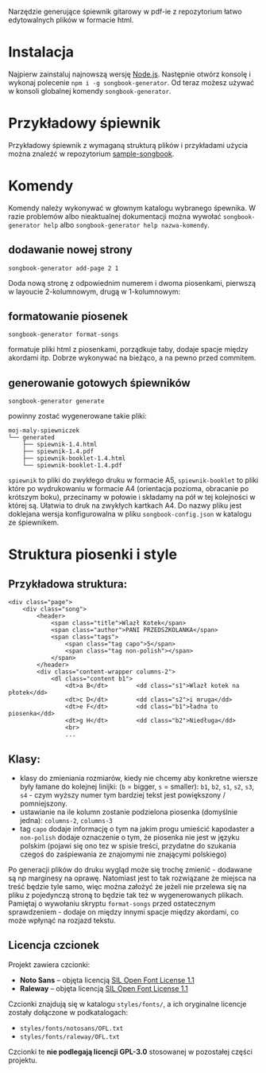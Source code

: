 Narzędzie generujące śpiewnik gitarowy w pdf-ie z repozytorium łatwo edytowalnych plików w formacie html.

# Instalacja
Najpierw zainstaluj najnowszą wersję [Node.js](https://nodejs.org/en/download). Następnie otwórz konsolę i wykonaj polecenie `npm i -g songbook-generator`. Od teraz możesz używać w konsoli globalnej komendy `songbook-generator`.

# Przykładowy śpiewnik
Przykładowy śpiewnik z wymaganą strukturą plików i przykładami użycia można znaleźć w repozytorium  [sample-songbook](https://github.com/bogzio/sample-songbook).

# Komendy
Komendy należy wykonywać w głownym katalogu wybranego śpewnika. W razie problemów albo nieaktualnej dokumentacji można wywołać `songbook-generator help` albo `songbook-generator help nazwa-komendy`.

## dodawanie nowej strony
```
songbook-generator add-page 2 1
```
Doda nową stronę z odpowiednim numerem i dwoma piosenkami, pierwszą w layoucie 2-kolumnowym, drugą w 1-kolumnowym:


## formatowanie piosenek
```
songbook-generator format-songs
```
formatuje pliki html z piosenkami, porządkuje taby, dodaje spacje między akordami itp. Dobrze wykonywać na bieżąco, a na pewno przed commitem.

## generowanie gotowych śpiewników
```
songbook-generator generate
```

powinny zostać wygenerowane takie pliki:
```
moj-maly-spiewniczek
└── generated
    ├── spiewnik-1.4.html
    ├── spiewnik-1.4.pdf
    ├── spiewnik-booklet-1.4.html
    └── spiewnik-booklet-1.4.pdf
```
`spiewnik` to pliki do zwykłego druku w formacie A5, `spiewnik-booklet` to pliki które po wydrukowaniu w formacie A4 (orientacja pozioma, obracanie po krótszym boku), przecinamy w połowie i składamy na pół w tej kolejności w której są. Ułatwia to druk na zwykłych kartkach A4. Do nazwy pliku jest doklejana wersja konfigurowalna w pliku `songbook-config.json` w katalogu ze śpiewnikem.

# Struktura piosenki i style

## Przykładowa struktura:
```
<div class="page">
    <div class="song">
        <header>
            <span class="title">Wlazł Kotek</span>
            <span class="author">PANI PRZEDSZKOLANKA</span>
            <span class="tags">
                <span class="tag capo">5</span>
                <span class="tag non-polish"></span>
            </span>
        </header>
        <div class="content-wrapper columns-2">
            <dl class="content b1">
                <dt>a B</dt>		<dd class="s1">Wlazł kotek na płotek</dd>
                <dt>c D</dt>		<dd class="s2">i mruga</dd>
                <dt>e F</dt>		<dd class="b1">ładna to piosenka</dd>
                <dt>g H</dt>		<dd class="b2">Niedługa</dd>
                <br>
                ...
```
## Klasy:
* klasy do zmieniania rozmiarów, kiedy nie chcemy aby konkretne wiersze były łamane do kolejnej linijki: (`b` = bigger, `s` = smaller): `b1`, `b2`, `s1`, `s2`, `s3`, `s4` - czym wyższy numer tym bardziej tekst jest powiększony / pomniejszony.
* ustawianie na ile kolumn zostanie podzielona piosenka (domyślnie jedna): `columns-2`, `columns-3`
* tag `capo` dodaje informację o tym na jakim progu umieścić kapodaster a `non-polish` dodaje oznaczenie o tym, że piosenka nie jest w języku polskim (pojawi się ono tez w spisie treści, przydatne do szukania czegoś do zaśpiewania ze znajomymi nie znającymi polskiego)

Po generacji plików do druku wygląd może się trochę zmienić - dodawane są np marginesy na oprawę. Natomiast jest to tak rozwiązane że miejsca na treść będzie tyle samo, więc można założyć że jeżeli nie przelewa się na pliku z pojedynczą stroną to będzie tak też w wygenerowanych plikach. Pamiętaj o wywołaniu skryptu `format-songs` przed ostatecznym sprawdzeniem - dodaje on między innymi spacje między akordami, co może wpłynąć na rozjazd tekstu.

## Licencja czcionek

Projekt zawiera czcionki:

- **Noto Sans** – objęta licencją [SIL Open Font License 1.1](https://scripts.sil.org/OFL)
- **Raleway** – objęta licencją [SIL Open Font License 1.1](https://scripts.sil.org/OFL)

Czcionki znajdują się w katalogu `styles/fonts/`, a ich oryginalne licencje zostały dołączone w podkatalogach:
- `styles/fonts/notosans/OFL.txt`
- `styles/fonts/raleway/OFL.txt`

Czcionki te **nie podlegają licencji GPL-3.0** stosowanej w pozostałej części projektu.

